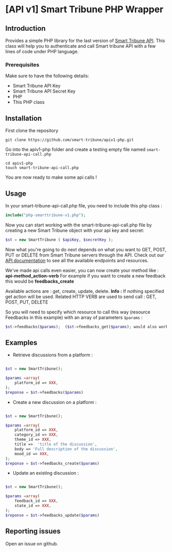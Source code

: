 # [API v1] Smart Tribune PHP Wrapper

## Introduction

Provides a simple PHP library for the last version of [Smart Tribune API](https://www.smart-tribune.com/developpeurs-documentation-ressources/api/).
This class will help you to authenticate and call Smart tribune API with a few lines of code under PHP language.

### Prerequisites

Make sure to have the following details:
* Smart Tribune API Key
* Smart Tribune API Secret Key
* PHP
* This PHP class

## Installation

First clone the repository
```
git clone https://github.com/smart-tribune/apiv1-php.git
```

Go into the apiv1-php folder and create a testing empty file named ```smart-tribune-api-call.php```
```
cd apiv1-php
touch smart-tribune-api-call.php
```

You are now ready to make some api calls !

## Usage

In your smart-tribune-api-call.php file, you need to include this php class :

```php
include("php-smarttribune-v1.php");
```

Now you can start working with the smart-tribune-api-call.php file by creating a new Smart Tribune object with your api key and secret:
```php
$st = new SmartTribune ( $apiKey, $secretKey );
```

Now what you're going to do next depends on what you want to GET, POST, PUT or DELETE from Smart Tribune servers through the API.
Check out our [API documentation](https://www.smart-tribune.com/developpeurs-documentation-ressources/api/) to see all the available endpoints and resources.

We've made api calls even easier, you can now create your method like : **api-method_action-verb**
For example if you want to create a new feedback this would be **feedbacks_create**

Available actions are : get, create, update, delete. 
**Info :** If nothing specified get action will be used. 
Related HTTP VERB are used to send call : GET, POST, PUT, DELETE


So you will need to specify which resource to call this way (resource Feedbacks in this example) with an array of parameters ```$params``` :
```php
$st->feedbacks($params);  ($st->feedbacks_get($params); would also work)
```

## Examples

- Retrieve discussions from a platform :
```php

$st = new SmartTribune();

$params =array(
    platform_id => XXX,
);
$reponse = $st->feedbacks($params)

```

- Create a new discussion on a platform :
```php

$st = new SmartTribune();

$params =array(
  	platform_id => XXX,
  	category_id => XXX,
  	theme_id => XXX,
  	title =>  'title of the discussion',
  	body => 'Full description of the discussion',
  	mood_id => XXX,
);
$reponse = $st->feedbacks_create($params)

```

- Update an existing discussion :
```php

$st = new SmartTribune();

$params =array(
  	feedback_id => XXX,
  	state_id => XXX,
);
$reponse = $st->feedbacks_update($params)

```

## Reporting issues

Open an issue on github.

